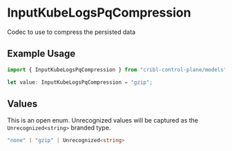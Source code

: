 # InputKubeLogsPqCompression

Codec to use to compress the persisted data

## Example Usage

```typescript
import { InputKubeLogsPqCompression } from "cribl-control-plane/models";

let value: InputKubeLogsPqCompression = "gzip";
```

## Values

This is an open enum. Unrecognized values will be captured as the `Unrecognized<string>` branded type.

```typescript
"none" | "gzip" | Unrecognized<string>
```